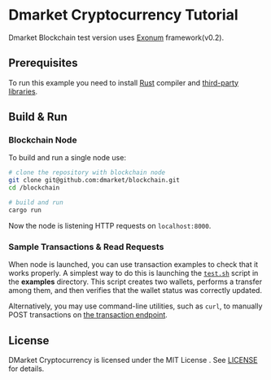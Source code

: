 
# Dmarket Cryptocurrency Tutorial

Dmarket Blockchain test version uses [Exonum](https://github.com/exonum/exonum) framework(v0.2).

## Prerequisites

To run this example you need to install [Rust](https://www.rust-lang.org/en-US/)
compiler and [third-party libraries](http://exonum.com/doc/get-started/install/).

## Build & Run

### Blockchain Node

To build and run a single node use:

```sh
# clone the repository with blockchain node
git clone git@github.com:dmarket/blockchain.git
cd /blockchain

# build and run
cargo run
```

Now the node is listening HTTP requests on `localhost:8000`.

### Sample Transactions & Read Requests

When node is launched, you can use transaction examples to check that it works properly.
A simplest way to do this is launching the [`test.sh`](examples/test.sh)
script in the **examples** directory. This script creates two wallets, performs a transfer
among them, and then verifies that the wallet status was correctly updated.

Alternatively, you may use command-line utilities, such as `curl`, to manually POST transactions
on [the transaction endpoint](http://127.0.0.1:8000/api/services/cryptocurrency/v1/wallets/transaction).

## License

DMarket Cryptocurrency is licensed under the MIT License . See [LICENSE](LICENSE) for details.
